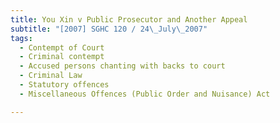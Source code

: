 ```yaml
---
title: You Xin v Public Prosecutor and Another Appeal 
subtitle: "[2007] SGHC 120 / 24\_July\_2007"
tags:
  - Contempt of Court
  - Criminal contempt
  - Accused persons chanting with backs to court
  - Criminal Law
  - Statutory offences
  - Miscellaneous Offences (Public Order and Nuisance) Act

---
```


